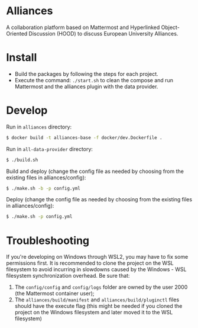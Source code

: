 # Alliances

A collaboration platform based on Mattermost and Hyperlinked Object-Oriented Discussion (HOOD) to discuss European University Alliances.

# Install
- Build the packages by following the steps for each project.
- Execute the command: `./start.sh` to clean the compose and run Mattermost and the alliances plugin with the data provider.

# Develop
Run in `alliances` directory:

```sh
$ docker build -t alliances-base -f docker/dev.Dockerfile .
```

Run in `all-data-provider` directory:

```sh
$ ./build.sh
```

Build and deploy (change the config file as needed by choosing from the existing files in alliances/config):

```sh
$ ./make.sh -b -p config.yml
```

Deploy (change the config file as needed by choosing from the existing files in alliances/config):

```sh
$ ./make.sh -p config.yml
```

# Troubleshooting
If you're developing on Windows through WSL2, you may have to fix some permissions first. It is recommended to clone the project on the WSL filesystem to avoid incurring in slowdowns caused by the Windows - WSL filesystem synchronization overhead.
Be sure that:
1) The `config/config` and `config/logs` folder are owned by the user 2000 (the Mattermost container user);
2) The `alliances/build/manifest` and `alliances/build/pluginctl` files should have the execute flag (this might be needed if you cloned the project on the Windows filesystem and later moved it to the WSL filesystem)
